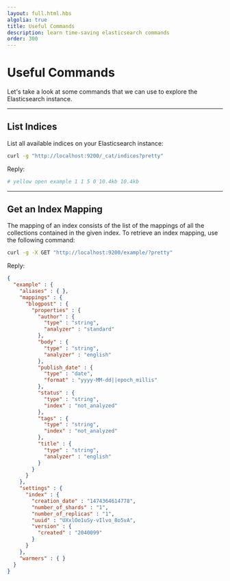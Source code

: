 ```yaml
---
layout: full.html.hbs
algolia: true
title: Useful Commands
description: learn time-saving elasticsearch commands
order: 300
---
```


# Useful Commands

Let's take a look at some commands that we can use to explore the Elasticsearch instance.

---

## List Indices

List all available indices on your Elasticsearch instance:

```bash
curl -g "http://localhost:9200/_cat/indices?pretty"
```


Reply:

```bash
# yellow open example 1 1 5 0 10.4kb 10.4kb
```

---


## Get an Index Mapping

The mapping of an index consists of the list of the mappings of all the collections contained in the given index.
To retrieve an index mapping, use the following command:

```bash
curl -g -X GET "http://localhost:9200/example/?pretty"
```

Reply:

```json
{
  "example" : {
    "aliases" : { },
    "mappings" : {
      "blogpost" : {
        "properties" : {
          "author" : {
            "type" : "string",
            "analyzer" : "standard"
          },
          "body" : {
            "type" : "string",
            "analyzer" : "english"
          },
          "publish_date" : {
            "type" : "date",
            "format" : "yyyy-MM-dd||epoch_millis"
          },
          "status" : {
            "type" : "string",
            "index" : "not_analyzed"
          },
          "tags" : {
            "type" : "string",
            "index" : "not_analyzed"
          },
          "title" : {
            "type" : "string",
            "analyzer" : "english"
          }
        }
      }
    },
    "settings" : {
      "index" : {
        "creation_date" : "1474364614778",
        "number_of_shards" : "1",
        "number_of_replicas" : "1",
        "uuid" : "UXxlOo1uSy-vIlvo_8o5vA",
        "version" : {
          "created" : "2040099"
        }
      }
    },
    "warmers" : { }
  }
}
```
